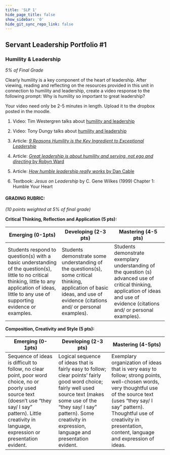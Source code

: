 ```yaml
---
title: 'SLP 1'
hide_page_title: false
show_sidebar: '0'
hide_git_sync_repo_link: false
---
```



## Servant Leadership Portfolio \#1

### Humility & Leadership

*5% of Final Grade*

Clearly humility is a key component of the heart of leadership. After
viewing, reading and reflecting on the resources provided in this unit
in connection to humility and leadership, create a video response to the
following prompt: Why is humility so important to great leadership?

Your video need only be 2-5 minutes in length. Upload it to the
dropbox posted in the moodle.

1. Video: Tim Westergren talks about [humility and leadership](https://hbr.org/video/2363593483001/leadership-takes-humility) 

2. Video: Tony Dungy talks about [humility and leadership](https://www.youtube.com/watch?v=OHko3Ig3S-4)

3. Article: [*9 Reasons Humility is the Key Ingredient to Exceptional Leadership*](https://www.entrepreneur.com/article/299140)

4. Article: [*Great leadership is about humility and serving, not ego and directing* by Robyn Ward](https://medium.com/swlh/great-leadership-is-about-humility-and-serving-not-ego-and-directing-cc3d7c7c1492)


5. Article: [*How humble leadership really works* by Dan Cable](https://hbr.org/2018/04/how-humble-leadership-really-works) 


6. Textbook: *Jesus on Leadership* by C. Gene Wilkes (1999) Chapter 1: Humble Your Heart


#### GRADING RUBRIC: 
*(10 points weighted at 5% of final grade)*

**Critical Thinking, Reflection and Application (5 pts):**

| Emerging (0-1pts)| Developing (2-3 pts)| Mastering (4-5 pts)         |
| --- | --- | --- |
| Students respond to question(s) with a basic understanding of the question(s), little to no critical thinking, little to any application of ideas, little to any use of supporting evidence or examples. | Students demonstrate some understanding of the questions(s), some critical thinking, application of basic ideas, and use of evidence (citations and/ or personal examples). | Students demonstrate exemplary understanding of the question (s) advanced use of critical thinking, application of ideas and use of evidence (citations and/ or personal examples). |

**Composition, Creativity and Style (5 pts):**

| Emerging (0-1pts)| Developing (2-3 pts)| Mastering (4-5pts)   |
| --- | --- | --- |
| Sequence of ideas is difficult to follow, no clear point, poor word choice, no or poorly used source text (doesn’t use “they say/ I say” pattern). Little creativity in language, expression or presentation evident. | Logical sequence of ideas that is fairly easy to follow; clear points’ fairly good word choice; fairly well used source text (makes some use of the “they say/ I say” pattern). Some creativity in expression, language and presentation evident. | Exemplary organization of ideas that is very easy to follow; strong points, well-chosen words, very thoughtful use of the source text (uses “they say/ I say” pattern). Thoughtful use of creativity in presentation, content, language and expression of ideas. |
